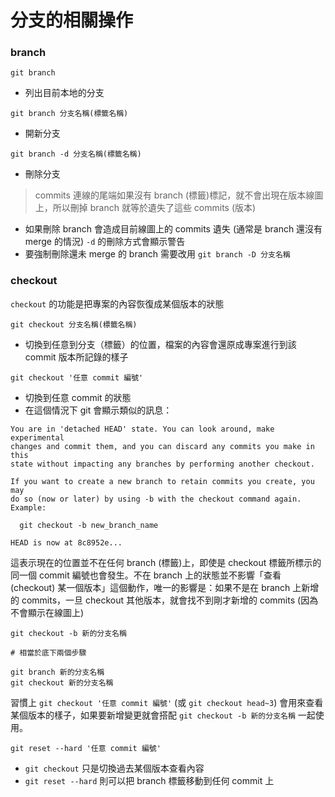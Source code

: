 分支的相關操作
============

### branch

```
git branch
```

* 列出目前本地的分支

```
git branch 分支名稱(標籤名稱)
```
* 開新分支

```
git branch -d 分支名稱(標籤名稱)
```
* 刪除分支

> commits 連線的尾端如果沒有 branch (標籤)標記，就不會出現在版本線圖上，所以刪掉 branch 就等於遺失了這些 commits (版本)

* 如果刪除 branch 會造成目前線圖上的 commits 遺失 (通常是 branch 還沒有 merge 的情況) `-d` 的刪除方式會顯示警告
* 要強制刪除還未 merge 的 branch 需要改用 `git branch -D 分支名稱`

### checkout

`checkout` 的功能是把專案的內容恢復成某個版本的狀態

```
git checkout 分支名稱(標籤名稱)
```
* 切換到任意到分支（標籤）的位置，檔案的內容會還原成專案進行到該 commit 版本所記錄的樣子

```
git checkout '任意 commit 編號'
```
* 切換到任意 commit 的狀態
* 在這個情況下 git 會顯示類似的訊息：

```
You are in 'detached HEAD' state. You can look around, make experimental
changes and commit them, and you can discard any commits you make in this
state without impacting any branches by performing another checkout.

If you want to create a new branch to retain commits you create, you may
do so (now or later) by using -b with the checkout command again. Example:

  git checkout -b new_branch_name

HEAD is now at 8c8952e...
```

這表示現在的位置並不在任何 branch (標籤)上，即使是 checkout 標籤所標示的同一個 commit 編號也會發生。不在 branch 上的狀態並不影響「查看 (checkout) 某一個版本」這個動作，唯一的影響是：如果不是在 branch 上新增的 commits，一旦 checkout 其他版本，就會找不到剛才新增的 commits (因為不會顯示在線圖上)

```
git checkout -b 新的分支名稱

# 相當於底下兩個步驟

git branch 新的分支名稱
git checkout 新的分支名稱
```

習慣上 `git checkout '任意 commit 編號'` (或 `git checkout head~3`) 會用來查看某個版本的樣子，如果要新增變更就會搭配 `git checkout -b 新的分支名稱` 一起使用。

```
git reset --hard '任意 commit 編號'
```

* `git checkout` 只是切換過去某個版本查看內容
* `git reset --hard` 則可以把 branch 標籤移動到任何 commit 上